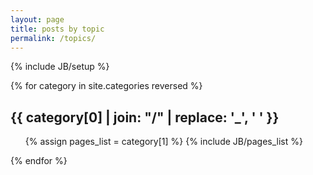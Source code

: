 ```yaml
---
layout: page
title: posts by topic
permalink: /topics/
---
```


{% include JB/setup %}

{% for category in site.categories reversed %}
  <h2 id="{{ category[0] }}-ref">
    {{ category[0] | join: "/" | replace: '_', ' ' }}
  </h2>
  <ul class="no-bullet">
    {% assign pages_list = category[1] %}
    {% include JB/pages_list %}
  </ul>
{% endfor %}
